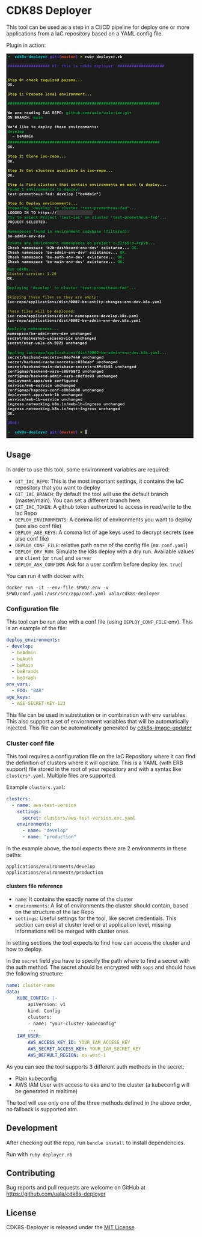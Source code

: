 # CDK8S Deployer

This tool can be used as a step in a CI/CD pipeline for deploy one or more applications from a IaC repository based on a YAML config file.


Plugin in action:

![Execution](/example-deployer.png)

## Usage

In order to use this tool, some environment variables are required:
* `GIT_IAC_REPO`: This is the most important settings, it contains the IaC repository that you want to deploy
* `GIT_IAC_BRANCH`: By default the tool will use the default branch (master/main). You can set a different branch here.
* `GIT_IAC_TOKEN`: A github token authorized to access in read/write to the Iac Repo
* `DEPLOY_ENVIRONMENTS`: A comma list of environments you want to deploy (see also conf file)
* `DEPLOY_AGE_KEYS`: A comma list of age keys used to decrypt secrets (see also conf file)
* `DEPLOY_CONF_FILE`: relative path name of the config file (ex. `conf.yaml`)
* `DEPLOY_DRY_RUN`: Simulate the k8s deploy with a dry run. Available values are `client` (or `true`) and `server`
* `DEPLOY_ASK_CONFIRM`: Ask for a user confirm before deploy (ex. `true`)

You can run it with docker with:
```
docker run -it --env-file $PWD/.env -v $PWD/conf.yaml:/usr/src/app/conf.yaml uala/cdk8s-deployer
```

### Configuration file
This tool can be run also with a conf file (using `DEPLOY_CONF_FILE` env).
This is an example of the file:
```yaml
deploy_environments:
- develop:
  - beAdmin
  - beAuth
  - beMain
  - beBrands
  - beGraph
env_vars:
  - FOO: "BAR"
age_keys:
  - AGE-SECRET-KEY-123
```
This file can be used in substitution or in combination with env variables.
This also support a set of enviornment variables that will be automatically injected.
This file can be automatically generated by [cdk8s-image-updater](https://github.com/uala/cdk8s-image-updater)

### Cluster conf file
This tool requires a configuration file on the IaC Repository where it can find the definition of clusters where it will operate.
This is a YAML (with ERB support) file stored in the root of your repository and with a syntax like `clusters*.yaml`.
Multiple files are supported.

Example `clusters.yaml`:
```yaml
clusters:
  - name: aws-test-version
    settings:
      secret: clusters/aws-test-version.enc.yaml
    environments:
      - name: "develop"
      - name: "production"
```

In the example above, the tool expects there are 2 environments in these paths:
```
applications/environments/develop
applications/environments/production
```

#### clusters file reference

* `name`: It contains the exactly name of the cluster
* `environments`: A list of environments the cluster should contain, based on the structure of the Iac Repo
* `settings`: Useful settings for the tool, like secret credentials. This section can exist at cluster level or at application level, missing informations will be merged with cluster ones.

In setting sections the tool expects to find how can access the cluster and how to deploy.

In the `secret` field you have to specify the path where to find a secret with the auth method.
The secret should be encrypted with `sops` and should have the following structure:
```yaml
name: cluster-name
data:
    KUBE_CONFIG: |-
        apiVersion: v1
        kind: Config
        clusters:
        - name: "your-cluster-kubeconfig"
        ...
    IAM_USER:
        AWS_ACCESS_KEY_ID: YOUR_IAM_ACCESS_KEY
        AWS_SECRET_ACCESS_KEY: YOUR_IAM_SECRET_KEY
        AWS_DEFAULT_REGION: eu-west-1
```

As you can see the tool supports 3 different auth methods in the secret:
* Plain kubeconfig
* AWS IAM User with access to eks and to the cluster (a kubeconfig will be generated in realtime)

The tool will use only one of the three methods defined in the above order, no fallback is supported atm.

## Development

After checking out the repo, run `bundle install` to install dependencies.

Run with `ruby deployer.rb`


## Contributing

Bug reports and pull requests are welcome on GitHub at https://github.com/uala/cdk8s-deployer

## License

CDK8S-Deployer is released under the [MIT License](https://opensource.org/licenses/MIT).
